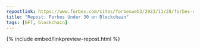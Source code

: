 ```yaml
---
repostlink: https://www.forbes.com/sites/forbesweb3/2023/11/28/forbes-unveils-new-ethereum-project-under-30-list-goes-live-on-blockchain-pioneering-web3-transparency--data-storage/ 
title: "Repost: Forbes Under 30 on Blockchain"
tags: [NFT, blockchain]
---
```


{% include embed/linkpreview-repost.html %}
